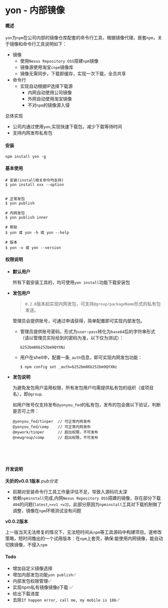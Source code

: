 # yon - 内部镜像
#### 概述

`yon`为`npm`在公司内部的镜像仓库配套的命令行工具，根据镜像代理，嵌套`npm`，关于镜像和命令行工具说明如下：

* 镜像
  * 使用`Nexus Repository OSS`搭建`npm`镜像
  * 镜像源使用淘宝`cnpm`镜像库
  * 镜像无需同步，下载即缓存，实现一次下载，全员共享
* 命令行
  * 实现自动根据IP选择下载源
    * 内网自动使用公司镜像
    * 外网自动使用淘宝镜像
    * 不对`npm`的镜像源入侵

总体实现

* 公司内通过使用`yon`,实现快速下载包，减少下载等待时间
* 支持内网发布私有包



####  安装

```
npm install yon -g
```



#### 基本使用

```
# 安装(install相关命令均支持)
$ yon install xxx --option


# 正常发包
$ yon publish

# 内网发包
$ yon publish inner

# 帮助
$ yon 或 yon -h 或 yon --help

# 版本
$ yon -v 或 yon --version
```



#### 权限说明

* **默认用户**

  所有下载安装工具的，均可使用`yon install`功能下载安装包

* **发包用户**

  > `0.2.0`版本起实现内网发包，可支持`@group/packageName`形式的私有包发送。

  管理员会提供账号，可通过申请获得，简单配置即可实现内部发包。

  * 管理员提供账号密码，形式为`user:pass`转化为`base64`后的字符串形式（请以管理员实际给到的密码为准，以下仅为测试）：

    ```
    b252bm86b252bm9QYXNz
    ```

  * 用户在shell中，配置一条`_auth`信息，即可实现内网发包功能：

    ```
    $ npm config set _auth=b252bm86b252bm9QYXNz
    ```

* **发包说明**

  为避免发包用户滥用权限，所有发包用户均需提供私有包的组织（或项目名），即`@group`.

  如用户账号仅支持发布`@yonyou_fed`的私有包，发布的包会做以下验证，判断是否可上传：

  ```
  @yonyou_fed/tinper  // 可正常内网发布
  @yonyou_fed/comp    // 可正常内网发布 
  @mywork/tinper      // 超出权限，不可发布
  @newgroup/comp      // 超出权限，不可发布
  ```

  ​

  ​


#### 开发说明

**夭折的v0.0.1版本** *pub分支*

* 前期对安装命令行工具工作量评估不足，导致入源码坑太深
* 依赖`npminstall`完成,内网`Nexus Repository OSS`搭建的镜像，存在部分下载`404`的问题(`latest`,`>=v1 <v2`)，此部分原因为`npminstall`工具对下载机制做了调整，镜像在`npm`环境测试没有问题


**v0.0.2版本**

上一版当天无法修复的情况下，无法短时间从`npm`等工具源码中构建项目。遂修改策略，短时间撸出的一个试用版本：在`npm`上套壳，确保:能使用内网镜像，能自动切换镜像，不侵入`npm`



#### Todo

* 增加自定义镜像选择
* 增加内部发包功能`yon publish`✅
* 内部发包权限管理✅
* 实现npm私有镜像镜像`@`下载 ✅
* 给出下载进度
* 去除`If happen error, call me, my mobile is 186`✅